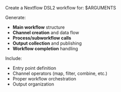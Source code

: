Create a Nextflow DSL2 workflow for: $ARGUMENTS

Generate:
- **Main workflow** structure
- **Channel creation** and data flow
- **Process/subworkflow calls** 
- **Output collection** and publishing
- **Workflow completion** handling

Include:
- Entry point definition
- Channel operators (map, filter, combine, etc.)
- Proper workflow orchestration
- Output organization

